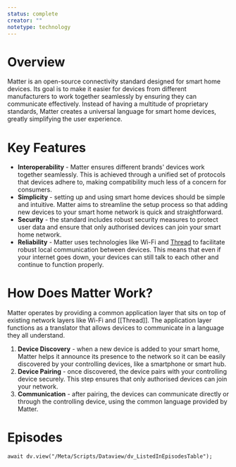 ```yaml
---
status: complete
creator: ""
notetype: technology
---
```

# Overview
Matter is an open-source connectivity standard designed for smart home devices. Its goal is to make it easier for devices from different manufacturers to work together seamlessly by ensuring they can communicate effectively. Instead of having a multitude of proprietary standards, Matter creates a universal language for smart home devices, greatly simplifying the user experience.

# Key Features
- **Interoperability** - Matter ensures different brands' devices work together seamlessly. This is achieved through a unified set of protocols that devices adhere to, making compatibility much less of a concern for consumers.
- **Simplicity** - setting up and using smart home devices should be simple and intuitive. Matter aims to streamline the setup process so that adding new devices to your smart home network is quick and straightforward.
- **Security** - the standard includes robust security measures to protect user data and ensure that only authorised devices can join your smart home network.
- **Reliability** - Matter uses technologies like Wi-Fi and [Thread]() to facilitate robust local communication between devices. This means that even if your internet goes down, your devices can still talk to each other and continue to function properly.

# How Does Matter Work?
Matter operates by providing a common application layer that sits on top of existing network layers like Wi-Fi and [[Thread]]. The application layer functions as a translator that allows devices to communicate in a language they all understand.

1. **Device Discovery** - when a new device is added to your smart home, Matter helps it announce its presence to the network so it can be easily discovered by your controlling devices, like a smartphone or smart hub.
2. **Device Pairing** - once discovered, the device pairs with your controlling device securely. This step ensures that only authorised devices can join your network.
3. **Communication** - after pairing, the devices can communicate directly or through the controlling device, using the common language provided by Matter.

# Episodes
```dataviewjs
await dv.view("/Meta/Scripts/Dataview/dv_ListedInEpisodesTable");
```
